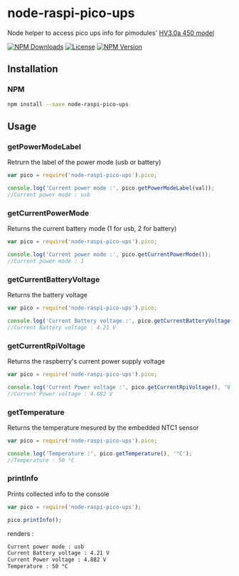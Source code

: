 # node-raspi-pico-ups
Node helper to access pico ups info for pimodules' [HV3.0a 450 model](http://www.pimodulescart.com/shop/item.aspx?itemid=30)

[![NPM Downloads](https://img.shields.io/npm/dt/node-raspi-pico-ups.svg?style=flat-square)](https://www.npmjs.com/node-raspi-pico-ups)
[![License](https://img.shields.io/npm/l/node-raspi-pico-ups.svg?style=flat-square)](https://opensource.org/licenses/MIT)
[![NPM Version](https://img.shields.io/npm/v/node-raspi-pico-ups.svg?style=flat-square)](https://npmjs.org/node-raspi-pico-ups)

## Installation

### NPM

```bash
npm install --save node-raspi-pico-ups
```

## Usage

### getPowerModeLabel
Retrurn the label of the power mode (usb or battery)
```javascript
var pico = require('node-raspi-pico-ups').pico;

console.log('Current power mode :', pico.getPowerModeLabel(val));
//Current power mode : usb
```
### getCurrentPowerMode
Returns the current battery mode (1 for usb, 2 for battery)
```javascript
var pico = require('node-raspi-pico-ups').pico;

console.log('Current power mode :', pico.getCurrentPowerMode());
//Current power mode : 1
```

### getCurrentBatteryVoltage
Returns the battery voltage
```javascript
var pico = require('node-raspi-pico-ups').pico;

console.log('Current Battery voltage :', pico.getCurrentBatteryVoltage(), 'V');
//Current Battery voltage : 4.21 V
```

### getCurrentRpiVoltage
Returns the raspberry's current power supply voltage
```javascript
var pico = require('node-raspi-pico-ups').pico;

console.log('Current Power voltage :', pico.getCurrentRpiVoltage(), 'V');
//Current Power voltage : 4.882 V
```

### getTemperature
Returns the temperature mesured by the embedded NTC1 sensor 
```javascript
var pico = require('node-raspi-pico-ups').pico;

console.log('Temperature :', pico.getTemperature(), '°C');
//Temperature : 50 °C
```

### printInfo
Prints collected info to the console 
```javascript
var pico = require('node-raspi-pico-ups');

pico.printInfo();
```
renders :
```bash
Current power mode : usb
Current Battery voltage : 4.21 V
Current Power voltage : 4.882 V
Temperature : 50 °C
```